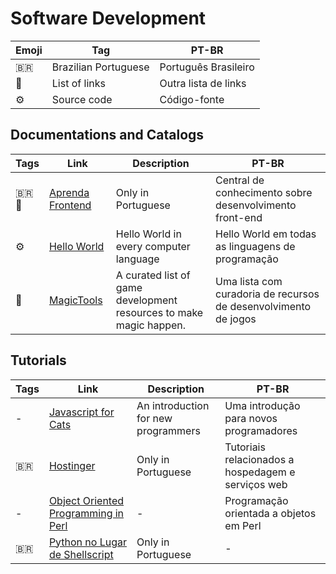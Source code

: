 # Software Development

| Emoji | Tag                  | PT-BR                |
| ----- | -------------------- | -------------------- |
| 🇧🇷  | Brazilian Portuguese | Português Brasileiro |
| 📑    | List of links        | Outra lista de links |
| ⚙️    | Source code          | Código-fonte         |

## Documentations and Catalogs

| Tags   | Link                                                          | Description                                                        | PT-BR                                                           |
| ------ | ------------------------------------------------------------- | ------------------------------------------------------------------ | --------------------------------------------------------------- |
| 🇧🇷📑 | [Aprenda Frontend](https://github.com/kvnol/aprenda-frontend) | Only in Portuguese                                                 | Central de conhecimento sobre desenvolvimento front-end         |
| ⚙️     | [Hello World](https://github.com/leachim6/hello-world)        | Hello World in every computer language                             | Hello World em todas as linguagens de programação               |
| 📑     | [MagicTools](https://github.com/ellisonleao/magictools)       | A curated list of game development resources to make magic happen. | Uma lista com curadoria de recursos de desenvolvimento de jogos |

## Tutorials

| Tags | Link                                                                                        | Description                         | PT-BR                                              |
| ---- | ------------------------------------------------------------------------------------------- | ----------------------------------- | -------------------------------------------------- |
| -    | [Javascript for Cats](http://jsforcats.com/)                                                | An introduction for new programmers | Uma introdução para novos programadores            |
| 🇧🇷 | [Hostinger](https://www.hostinger.com.br/tutoriais)                                         | Only in Portuguese                  | Tutoriais relacionados a hospedagem e serviços web |
| -    | [Object Oriented Programming in Perl](https://www.tutorialspoint.com/perl/perl_oo_perl.htm) | -                                   | Programação orientada a objetos em Perl            |
| 🇧🇷 | [Python no Lugar de Shellscript](https://wiki.python.org.br/PythonNoLugarDeShellScript)     | Only in Portuguese                  | -                                                  |